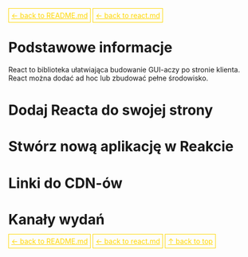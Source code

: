 <a href='../../README.md' id='top' style='border: 1px solid gold; padding: 5px; color: gold'>← back to README.md</a>
<a href='../reactjs.md' id='top' style='border: 1px solid gold; padding: 5px; color: gold'>← back to react.md</a>

# Podstawowe informacje

React to biblioteka ułatwiająca budowanie GUI-aczy po stronie klienta. React można dodać ad hoc lub zbudować pełne środowisko.

# Dodaj Reacta do swojej strony

# Stwórz nową aplikację w Reakcie

# Linki do CDN-ów

# Kanały wydań



<a href='../README.md' style='border: 1px solid gold; padding: 5px; color: gold'>← back to README.md</a>
<a href='../reactjs.md' id='top' style='border: 1px solid gold; padding: 5px; color: gold'>← back to react.md</a>
<a href='#top' style='border: 1px solid gold; padding: 5px; color: gold'>↑ back to top</a>
